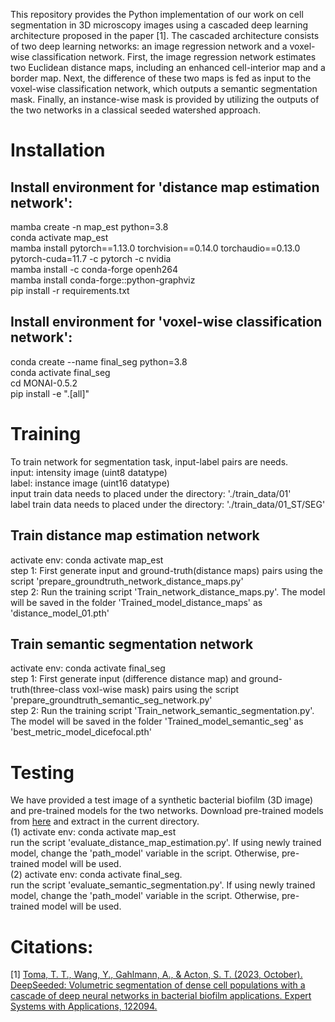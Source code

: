 This repository provides the Python implementation of our work on cell segmentation in 3D microscopy images using a cascaded deep learning architecture proposed in the paper [1]. The cascaded architecture consists of two deep learning networks: an image regression network and a voxel-wise classification network. First, the image regression network estimates two Euclidean distance maps, including an enhanced cell-interior map and a border map. Next, the difference of these two maps is fed as input to the voxel-wise classification network, which outputs a semantic segmentation mask. Finally, an instance-wise mask is provided by utilizing the outputs of the two networks in a classical seeded watershed approach.

# Installation
## Install environment for 'distance map estimation network':
mamba create -n map_est python=3.8 <br />
conda activate map_est <br />
mamba install pytorch==1.13.0 torchvision==0.14.0 torchaudio==0.13.0 pytorch-cuda=11.7 -c pytorch -c nvidia <br />
mamba install -c conda-forge openh264 <br />
mamba install conda-forge::python-graphviz <br />
pip install -r requirements.txt

## Install environment for 'voxel-wise classification network':
conda create --name final_seg python=3.8 <br />
conda activate final_seg <br />
cd MONAI-0.5.2 <br />
pip install -e ".[all]" <br />

# Training
To train network for segmentation task, input-label pairs are needs. <br />
input: intensity image (uint8 datatype) <br />
label: instance image (uint16 datatype) <br />
input train data needs to placed under the directory: './train_data/01' <br />
label train data needs to placed under the directory: './train_data/01_ST/SEG' <br />

## Train distance map estimation network
activate env: conda activate map_est <br />
step 1: First generate input and ground-truth(distance maps) pairs using the script 'prepare_groundtruth_network_distance_maps.py' <br />
step 2: Run the training script 'Train_network_distance_maps.py'. The model will be saved in the folder 'Trained_model_distance_maps' as 'distance_model_01.pth'

## Train semantic segmentation network
activate env: conda activate final_seg <br />
step 1: First generate input (difference distance map) and ground-truth(three-class voxl-wise mask) pairs using the script 'prepare_groundtruth_semantic_seg_network.py' <br />
step 2: Run the training script 'Train_network_semantic_segmentation.py'. The model will be saved in the folder 'Trained_model_semantic_seg' as 'best_metric_model_dicefocal.pth'

# Testing
We have provided a test image of a synthetic bacterial biofilm (3D image) and pre-trained models for the two networks. Download pre-trained models from <a href="https://drive.google.com/file/d/1wtRa5erN-YQUH-Qr_dyUF1KI0AJcSyQZ/view?usp=drive_link" target="_blank">here</a> and extract in the current directory. <br />
(1) activate env: conda activate map_est <br />
    run the script 'evaluate_distance_map_estimation.py'. If using newly trained model, change the 'path_model' variable in the script. Otherwise, pre-trained model will be used. <br />
(2) activate env: conda activate final_seg. <br />
    run the script 'evaluate_semantic_segmentation.py'. If using newly trained model, change the 'path_model' variable in the script. Otherwise, pre-trained model will be used.

# Citations:
[1] <a href="https://www.sciencedirect.com/science/article/abs/pii/S0957417423025964" target="_blank">Toma, T. T., Wang, Y., Gahlmann, A., & Acton, S. T. (2023, October). DeepSeeded: Volumetric segmentation of dense cell populations with a cascade of deep neural networks in bacterial biofilm
applications. Expert Systems with Applications, 122094.</a>
    



